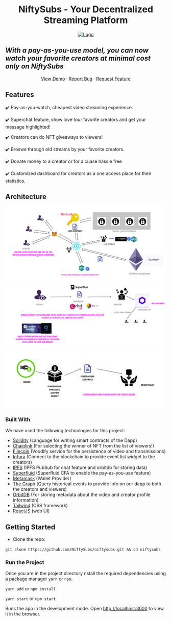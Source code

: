<h1 align="center">NiftySubs - Your Decentralized Streaming Platform</h1>

<p align="center">
  <a href="https://github.com/niftysubs/niftysubs">
    <img src="./src/assets/niftysubs.svg" alt="Logo" width="120" height="120">
  </a>

  </p>

## _With a pay-as-you-use model, you can now watch your favorite creators at minimal cost only on NiftySubs_

<p align="center">
    <a href="https://www.niftysubs.com/">View Demo</a>
    ·
    <a href="https://github.com/NiftySubs/niftysubs/issues">Report Bug</a>
    ·
    <a href="https://github.com/NiftySubs/niftysubs/issues">Request Feature</a>
  </p>

##  Features

<p> ✔️ Pay-as-you-watch, cheapest video streaming experience. </p>
<p> ✔️ Superchat feature, show love tour favorite creators and get your message highlighted! </p>
<p> ✔️ Creators can do NFT giveaways to viewers!  </p>
<p> ✔️ Broswe through old streams by your favorite creators. </p>
<p> ✔️ Donate money to a creator or for a cuase hassle free </p>
<p> ✔️ Customized dashboard for creators as a one access place for their statistics. </p>


## Architecture

![Flow of Control](./src/assets/architecture1.png)
![Flow of Build of Network](./src/assets/architecture2.png)
![Dataset Info](./src/assets/architecture3.png)

### Built With
We have used the following technologies for this project:
* [Solidity](https://docs.soliditylang.org/en/v0.8.3/) (Language for writing smart contracts of the Dapp)
* [Chainlink](https://chain.link/) (For selecting the winner of NFT from the list of viewers!)
* [Filecoin](https://filecoin.io/) (Voodify service for the persistence of video and transmissions)
* [Infura](https://infura.io/) (Connect to the blockchain to provide event list widget to the creators)
* [IPFS](https://ipfs.io/) (IPFS PubSub for chat feature and orbitdb for storing data)
* [Superfluid](https://www.superfluid.finance/) (Superfluid CFA to enable the pay-as-you-use feature)
* [Metamask](https://metamask.io) (Wallet Provider)
* [The Graph](https://thegraph.com/) (Query historical events to provide info on our dapp to both the creators and viewers)
* [OrbitDB](https://orbitdb.org/) (For storing metadata about the video and creator profile information)
* [Tailwind](https://tailwind.com) (CSS framework)
* [ReactJS](https://reactjs.org/) (web UI)

## Getting Started

* Clone the repo:

`git clone https://github.com/NiftySubs/niftysubs.git && cd niftysubs`

### Run the Project


Once you are in the project directory nstall the required dependencies using a package manager `yarn` or `npm`.

`yarn add` or `npm install`

`yarn start` or `npm start`

Runs the app in the development mode.
Open [http://localhost:3000](http://localhost:3000) to view it in the browser.











<!-- # Getting Started with Create React App

This project was bootstrapped with [Create React App](https://github.com/facebook/create-react-app).

## Available Scripts

In the project directory, you can run:

### `npm start`

Runs the app in the development mode.\
Open [http://localhost:3000](http://localhost:3000) to view it in the browser.

The page will reload if you make edits.\
You will also see any lint errors in the console.

### `npm test`

Launches the test runner in the interactive watch mode.\
See the section about [running tests](https://facebook.github.io/create-react-app/docs/running-tests) for more information.

### `npm run build`

Builds the app for production to the `build` folder.\
It correctly bundles React in production mode and optimizes the build for the best performance.

The build is minified and the filenames include the hashes.\
Your app is ready to be deployed!

See the section about [deployment](https://facebook.github.io/create-react-app/docs/deployment) for more information.

### `npm run eject`

**Note: this is a one-way operation. Once you `eject`, you can’t go back!**

If you aren’t satisfied with the build tool and configuration choices, you can `eject` at any time. This command will remove the single build dependency from your project.

Instead, it will copy all the configuration files and the transitive dependencies (webpack, Babel, ESLint, etc) right into your project so you have full control over them. All of the commands except `eject` will still work, but they will point to the copied scripts so you can tweak them. At this point you’re on your own.

You don’t have to ever use `eject`. The curated feature set is suitable for small and middle deployments, and you shouldn’t feel obligated to use this feature. However we understand that this tool wouldn’t be useful if you couldn’t customize it when you are ready for it.

## Learn More

You can learn more in the [Create React App documentation](https://facebook.github.io/create-react-app/docs/getting-started).

To learn React, check out the [React documentation](https://reactjs.org/).

### Code Splitting

This section has moved here: [https://facebook.github.io/create-react-app/docs/code-splitting](https://facebook.github.io/create-react-app/docs/code-splitting)

### Analyzing the Bundle Size

This section has moved here: [https://facebook.github.io/create-react-app/docs/analyzing-the-bundle-size](https://facebook.github.io/create-react-app/docs/analyzing-the-bundle-size)

### Making a Progressive Web App

This section has moved here: [https://facebook.github.io/create-react-app/docs/making-a-progressive-web-app](https://facebook.github.io/create-react-app/docs/making-a-progressive-web-app)

### Advanced Configuration

This section has moved here: [https://facebook.github.io/create-react-app/docs/advanced-configuration](https://facebook.github.io/create-react-app/docs/advanced-configuration)

### Deployment

This section has moved here: [https://facebook.github.io/create-react-app/docs/deployment](https://facebook.github.io/create-react-app/docs/deployment)

### `npm run build` fails to minify

This section has moved here: [https://facebook.github.io/create-react-app/docs/troubleshooting#npm-run-build-fails-to-minify](https://facebook.github.io/create-react-app/docs/troubleshooting#npm-run-build-fails-to-minify) -->
